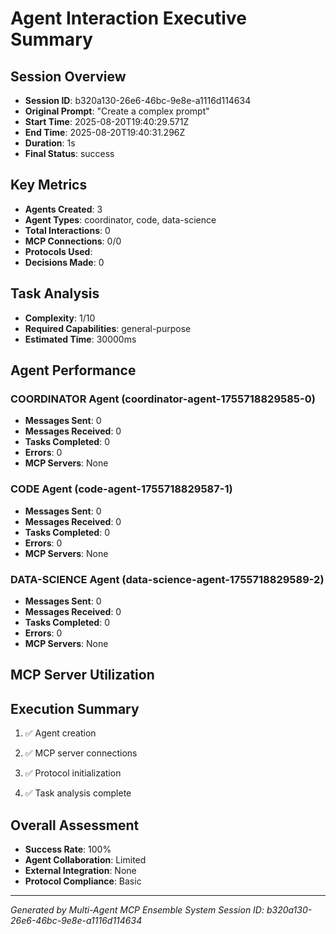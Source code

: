 # Agent Interaction Executive Summary

## Session Overview
- **Session ID**: b320a130-26e6-46bc-9e8e-a1116d114634
- **Original Prompt**: "Create a complex prompt"
- **Start Time**: 2025-08-20T19:40:29.571Z
- **End Time**: 2025-08-20T19:40:31.296Z
- **Duration**: 1s
- **Final Status**: success

## Key Metrics
- **Agents Created**: 3
- **Agent Types**: coordinator, code, data-science
- **Total Interactions**: 0
- **MCP Connections**: 0/0
- **Protocols Used**: 
- **Decisions Made**: 0

## Task Analysis
- **Complexity**: 1/10
- **Required Capabilities**: general-purpose
- **Estimated Time**: 30000ms

## Agent Performance

### COORDINATOR Agent (coordinator-agent-1755718829585-0)
- **Messages Sent**: 0
- **Messages Received**: 0
- **Tasks Completed**: 0
- **Errors**: 0
- **MCP Servers**: None

### CODE Agent (code-agent-1755718829587-1)
- **Messages Sent**: 0
- **Messages Received**: 0
- **Tasks Completed**: 0
- **Errors**: 0
- **MCP Servers**: None

### DATA-SCIENCE Agent (data-science-agent-1755718829589-2)
- **Messages Sent**: 0
- **Messages Received**: 0
- **Tasks Completed**: 0
- **Errors**: 0
- **MCP Servers**: None


## MCP Server Utilization


## Execution Summary

1. ✅ Agent creation

2. ✅ MCP server connections

3. ✅ Protocol initialization

4. ✅ Task analysis complete


## Overall Assessment
- **Success Rate**: 100%
- **Agent Collaboration**: Limited
- **External Integration**: None
- **Protocol Compliance**: Basic

---
*Generated by Multi-Agent MCP Ensemble System*
*Session ID: b320a130-26e6-46bc-9e8e-a1116d114634*
